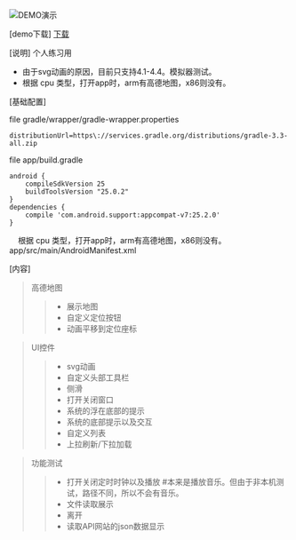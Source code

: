 <img src="https://github.com/thicket/android-demo/blob/master/demo.gif" alt="DEMO演示"/>

[demo下载]
<a href="https://github.com/thicket/android-demo/raw/master/demo.apk">下载</a>

[说明]
个人练习用
* 由于svg动画的原因，目前只支持4.1-4.4。模拟器测试。
* 根据 cpu 类型，打开app时，arm有高德地图，x86则没有。

[基础配置]

file gradle/wrapper/gradle-wrapper.properties

    distributionUrl=https\://services.gradle.org/distributions/gradle-3.3-all.zip

file app/build.gradle

    android {
        compileSdkVersion 25
        buildToolsVersion "25.0.2"
    }
    dependencies {
        compile 'com.android.support:appcompat-v7:25.2.0'
    }
    
根据 cpu 类型，打开app时，arm有高德地图，x86则没有。
app/src/main/AndroidManifest.xml
        <!-- 设置key -->
        <meta-data
            android:name="com.amap.api.v2.apikey"
            android:value="请填入自己的key" />
            

[内容]

>高德地图
>>* 展示地图
>>* 自定义定位按钮
>>* 动画平移到定位座标
    
>UI控件
>>* svg动画
>>* 自定义头部工具栏
>>* 侧滑
>>* 打开关闭窗口
>>* 系统的浮在底部的提示
>>* 系统的底部提示以及交互
>>* 自定义列表
>>* 上拉刷新/下拉加载

>功能测试
>>* 打开关闭定时时钟以及播放 #本来是播放音乐。但由于非本机测试，路径不同，所以不会有音乐。
>>* 文件读取展示
>>* 离开
>>* 读取API网站的json数据显示
